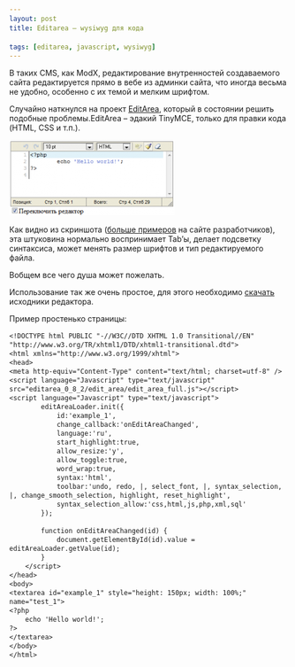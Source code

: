 ```yaml
---
layout: post
title: Editarea – wysiwyg для кода

tags: [editarea, javascript, wysiwyg]
---
```


В таких CMS, как ModX, редактирование внутренностей создаваемого сайта редактируется прямо в вебе из админки сайта, что иногда весьма не удобно, особенно с их темой и мелким шрифтом.

Случайно наткнулся на проект [EditArea](http://www.cdolivet.com/index.php?page=editArea), который в состоянии решить подобные проблемы.EditArea – эдакий TinyMCE, только для правки кода (HTML, CSS и т.п.).

![screenshot](/images/wp/editareascreenshot.png)

Как видно из скриншота ([больше примеров](http://www.cdolivet.com/editarea/editarea/exemples/exemple_full.html) на сайте разработчиков), эта штуковина нормально воспринимает Tab’ы, делает подсветку синтаксиса, может менять размер шрифтов и тип редактируемого файла.

Вобщем все чего душа может пожелать.

Использование так же очень простое, для этого необходимо [скачать](http://sourceforge.net/projects/editarea/files/) исходники редактора.

Пример простенько страницы:

    <!DOCTYPE html PUBLIC "-//W3C//DTD XHTML 1.0 Transitional//EN" "http://www.w3.org/TR/xhtml1/DTD/xhtml1-transitional.dtd">
    <html xmlns="http://www.w3.org/1999/xhtml">
    <head>
    <meta http-equiv="Content-Type" content="text/html; charset=utf-8" />
    <script language="Javascript" type="text/javascript" src="editarea_0_8_2/edit_area/edit_area_full.js"></script>
    <script language="Javascript" type="text/javascript">
            editAreaLoader.init({
                id:'example_1',
                change_callback:'onEditAreaChanged',
                language:'ru',
                start_highlight:true,
                allow_resize:'y',
                allow_toggle:true,
                word_wrap:true,
                syntax:'html',
                toolbar:'undo, redo, |, select_font, |, syntax_selection, |, change_smooth_selection, highlight, reset_highlight',
                syntax_selection_allow:'css,html,js,php,xml,sql'
            });

            function onEditAreaChanged(id) {
                document.getElementById(id).value = editAreaLoader.getValue(id);
            }
        </script>
    </head>
    <body>
    <textarea id="example_1" style="height: 150px; width: 100%;" name="test_1">
    <?php
        echo 'Hello world!';
    ?>
    </textarea>
    </body>
    </html>
